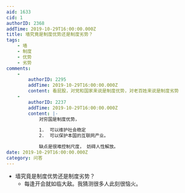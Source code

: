 ```yaml
---
aid: 1633
cid: 1
authorID: 2368
addTime: 2019-10-29T16:00:00.000Z
title: 墙究竟是制度优势还是制度劣势？
tags:
    - 墙
    - 制度
    - 优势
    - 劣势
comments:
    -
        authorID: 2295
        addTime: 2019-10-29T16:00:00.000Z
        content: 看屁股，对党和国家来说是制度优势，对老百姓来说是制度劣势
    -
        authorID: 2237
        addTime: 2019-10-29T16:00:00.000Z
        content: |-
            对穷国是制度优势，

            1.  可以维护社会稳定
            2.  可以保护本国的互联网产业。

            缺点是很难控制尺度， 妨碍人性解放。
date: 2019-10-29T16:00:00.000Z
category: 问答
---
```


*   墙究竟是制度优势还是制度劣势？
    *   每逢开会就如临大敌。我猜测很多人此刻很恼火。
